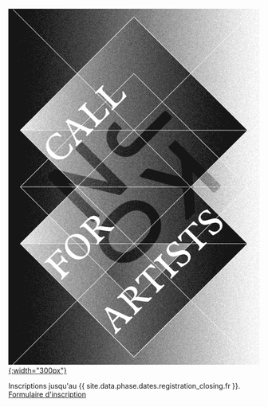 [![Call for Artists](images/calls/callforartists_2021.gif){:width="300px"}](/call-for-artists.fr.html)

Inscriptions jusqu'au {{ site.data.phase.dates.registration_closing.fr }}. [Formulaire d'inscription](/call-for-artists.fr.html)
